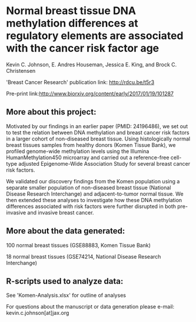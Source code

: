 # Normal breast tissue DNA methylation differences at regulatory elements are associated with the cancer risk factor age

Kevin C. Johnson, E. Andres Houseman, Jessica E. King, and Brock C. Christensen

'Breast Cancer Research' publication link: http://rdcu.be/t5r3

Pre-print link:http://www.biorxiv.org/content/early/2017/01/19/101287


## More about this project:
Motivated by our findings in an earlier paper (PMID: 24196486), we set out to test the relation between DNA methylation and breast cancer risk factors in a larger cohort of non-diseased breast tissue. Using histologically normal breast tissues samples from healthy donors (Komen Tissue Bank), we profiled genome-wide methylation levels using the Illumina HumanMethylation450 microarray and carried out a reference-free cell-type adjusted Epigenome-Wide Association Study for several breast cancer risk factors.

We validated our discovery findings from the Komen population using a separate smaller population of non-diseased breast tissue (National Disease Research Interchange) and adjacent-to-tumor normal tissue. We then extended these analyses to investigate how these DNA methylation differences associated with risk factors were further disrupted in both pre-invasive and invasive breast cancer. 

## More about the data generated:
100 normal breast tissues (GSE88883, Komen Tissue Bank)

18 normal breast tissues (GSE74214, National Disease Research Interchange)

## R-scripts used to analyze data:
See 'Komen-Analysis.xlsx' for outline of analyses

For questions about the manuscript or data generation please e-mail: kevin.c.johnson[at]jax.org

